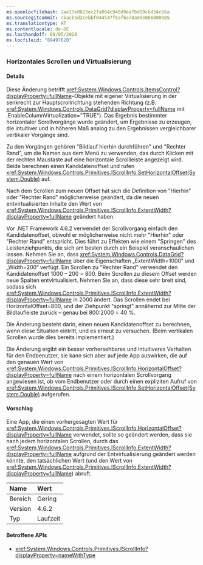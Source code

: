 ```yaml
---
ms.openlocfilehash: 2ae17e0823ec2fa064c948d9ea7bd19cbd34cb6a
ms.sourcegitcommit: cbacb5d2cebbf044547f6af6e74a9de866800985
ms.translationtype: HT
ms.contentlocale: de-DE
ms.lasthandoff: 09/05/2020
ms.locfileid: "89497620"
---
```

### <a name="horizontal-scrolling-and-virtualization"></a>Horizontales Scrollen und Virtualisierung

#### <a name="details"></a>Details

Diese Änderung betrifft <xref:System.Windows.Controls.ItemsControl?displayProperty=fullName>-Objekte mit eigener Virtualisierung in der senkrecht zur Hauptscrollrichtung stehenden Richtung (z.B. <xref:System.Windows.Controls.DataGrid?displayProperty=fullName> mit .EnableColumnVirtualization=&quot;TRUE&quot;).  Das Ergebnis bestimmter horizontaler Scrollvorgänge wurde geändert, um Ergebnisse zu erzeugen, die intuitiver und in höheren Maß analog zu den Ergebnissen vergleichbarer vertikaler Vorgänge sind.<p/>Zu den Vorgängen gehören &quot;Bildlauf hierhin durchführen&quot; und &quot;Rechter Rand&quot;, um die Namen aus dem Menü zu verwenden, das durch Klicken mit der rechten Maustaste auf eine horizontale Scrollleiste angezeigt wird.  Beide berechnen einen Kandidatenoffset und rufen <xref:System.Windows.Controls.Primitives.IScrollInfo.SetHorizontalOffset(System.Double)> auf.<p/>Nach dem Scrollen zum neuen Offset hat sich die Definition von &quot;Hierhin&quot; oder &quot;Rechter Rand&quot; möglicherweise geändert, da die neuen entvirtualisierten Inhalte den Wert von <xref:System.Windows.Controls.Primitives.IScrollInfo.ExtentWidth?displayProperty=fullName> geändert haben.<p/>Vor .NET Framework 4.6.2 verwendet der Scrollvorgang einfach den Kandidatenoffset, obwohl er möglicherweise nicht mehr &quot;Hierhin&quot; oder &quot;Rechter Rand&quot; entspricht.  Dies führt zu Effekten wie einem &quot;Springen&quot; des Leistenziehpunkts, die sich am besten durch ein Beispiel veranschaulichen lassen. Nehmen Sie an, dass <xref:System.Windows.Controls.DataGrid?displayProperty=fullName> über die Eigenschaften „ExtentWidth=1000“ und „Width=200“ verfügt.  Ein Scrollen zu &quot;Rechter Rand&quot; verwendet den Kandidatenoffset 1000 – 200 = 800.  Beim Scrollen zu diesem Offset werden neue Spalten entvirtualisiert. Nehmen Sie an, dass diese sehr breit sind, sodass sich <xref:System.Windows.Controls.Primitives.IScrollInfo.ExtentWidth?displayProperty=fullName> in 2000 ändert.  Das Scrollen endet bei HorizontalOffset=800, und der Ziehpunkt &quot;springt&quot; annähernd zur Mitte der Bildlaufleiste zurück – genau bei 800:2000 = 40 %.<p/>Die Änderung besteht darin, einen neuen Kandidatenoffset zu berechnen, wenn diese Situation eintritt, und es erneut zu versuchen. (Beim vertikalen Scrollen wurde dies bereits implementiert.) <p/>Die Änderung ergibt ein besser vorhersehbares und intuitiveres Verhalten für den Endbenutzer, sie kann sich aber auf jede App auswirken, die auf den genauen Wert von <xref:System.Windows.Controls.Primitives.IScrollInfo.HorizontalOffset?displayProperty=fullName> nach einem horizontalen Scrollvorgang angewiesen ist, ob vom Endbenutzer oder durch einen expliziten Aufruf von <xref:System.Windows.Controls.Primitives.IScrollInfo.SetHorizontalOffset(System.Double)> aufgerufen.

#### <a name="suggestion"></a>Vorschlag

Eine App, die einen vorhergesagten Wert für <xref:System.Windows.Controls.Primitives.IScrollInfo.HorizontalOffset?displayProperty=fullName> verwendet, sollte so geändert werden, dass sie nach jedem horizontalen Scrollen, durch das <xref:System.Windows.Controls.Primitives.IScrollInfo.ExtentWidth?displayProperty=fullName> aufgrund der Entvirtualisierung geändert werden könnte, den tatsächlichen Wert (und den Wert von <xref:System.Windows.Controls.Primitives.IScrollInfo.ExtentWidth?displayProperty=fullName>) abruft.

| Name    | Wert       |
|:--------|:------------|
| Bereich   |Gering|
|Version|4.6.2|
|Typ|Laufzeit|

#### <a name="affected-apis"></a>Betroffene APIs

- <xref:System.Windows.Controls.Primitives.IScrollInfo?displayProperty=nameWithType>

<!--

#### Affected APIs

- `T:System.Windows.Controls.Primitives.IScrollInfo`

-->
